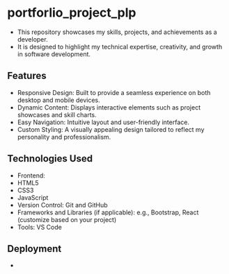 # portforlio_project_plp
- This repository showcases my skills, projects, and achievements as a developer.
- It is designed to highlight my technical expertise, creativity, and growth in software development.

## Features
- Responsive Design: Built to provide a seamless experience on both desktop and mobile devices.
- Dynamic Content: Displays interactive elements such as project showcases and skill charts.
- Easy Navigation: Intuitive layout and user-friendly interface.
- Custom Styling: A visually appealing design tailored to reflect my personality and professionalism.

## Technologies Used
- Frontend:
- HTML5
- CSS3
- JavaScript
- Version Control: Git and GitHub
- Frameworks and Libraries (if applicable): e.g., Bootstrap, React (customize based on your project)
- Tools: VS Code

## Deployment
- 

